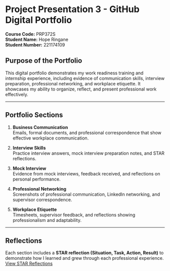 # Project Presentation 3 - GitHub Digital Portfolio
**Course Code:** PRP372S  
**Student Name:** Hope Ringane  
**Student Number:** 221174109  

## Purpose of the Portfolio
This digital portfolio demonstrates my work readiness training and internship experience, including evidence of communication skills, interview preparation, professional networking, and workplace etiquette. It showcases my ability to organize, reflect, and present professional work effectively.

---

## Portfolio Sections
1. **Business Communication**  
   Emails, formal documents, and professional correspondence that show effective workplace communication.

2. **Interview Skills**  
   Practice interview answers, mock interview preparation notes, and STAR reflections.

3. **Mock Interview**  
   Evidence from mock interviews, feedback received, and reflections on personal performance.

4. **Professional Networking**  
   Screenshots of professional communication, LinkedIn networking, and supervisor correspondence.

5. **Workplace Etiquette**  
   Timesheets, supervisor feedback, and reflections showing professionalism and adaptability.

---

## Reflections
Each section includes a **STAR reflection (Situation, Task, Action, Result)** to demonstrate how I learned and grew through each professional experience.  
[View STAR Reflections](evidence/reflections/)
